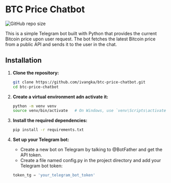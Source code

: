 # BTC Price Chatbot

![GitHub repo size](https://img.shields.io/github/repo-size/ivangka/btc-price-chatbot?style=plastic)

This is a simple Telegram bot built with Python that provides the current Bitcoin price upon user request. The bot fetches the latest Bitcoin price from a public API and sends it to the user in the chat.

## Installation

1. **Clone the repository:**

	```bash
	git clone https://github.com/ivangka/btc-price-chatbot.git
	cd btc-price-chatbot
	```

2. **Create a virtual environment adn activate it:**

	```bash
	python -m venv venv
	source venv/bin/activate   # On Windows, use `venv\Scripts\activate`
	```

3. **Install the required dependencies:**

	```bash
	pip install -r requirements.txt
	```

4. **Set up your Telegram bot:**

	- Create a new bot on Telegram by talking to @BotFather and get the API token.
	- Create a file named config.py in the project directory and add your Telegram bot token:<p></p>

	```python
	token_tg = 'your_telegram_bot_token'
	```